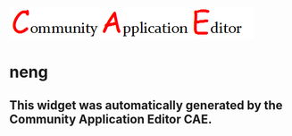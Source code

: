 ![CAE](https://github.com/CAE-Community-Application-Editor/CAE-Deployment-Temp/blob/gh-pages/frontendComponent-163/img/logo.png)  

neng
===================


This widget was automatically generated by the Community Application Editor CAE.  
---------------
